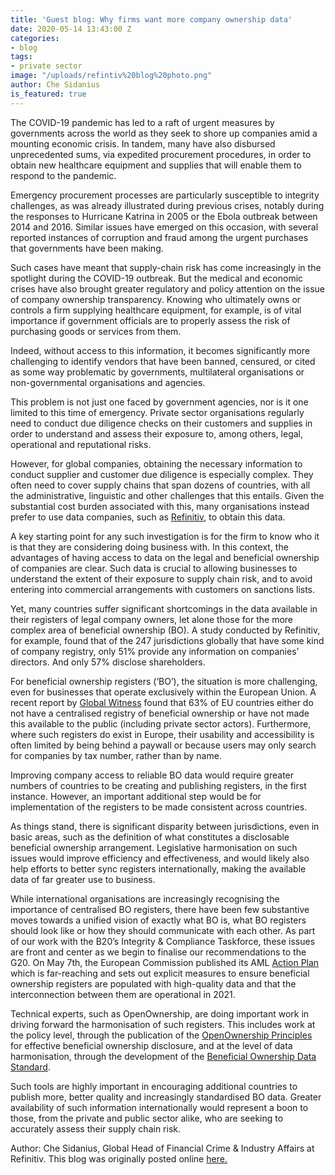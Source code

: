 ```yaml
---
title: 'Guest blog: Why firms want more company ownership data'
date: 2020-05-14 13:43:00 Z
categories:
- blog
tags:
- private sector
image: "/uploads/refintiv%20blog%20photo.png"
author: Che Sidanius
is_featured: true
---
```


The COVID-19 pandemic has led to a raft of urgent measures by governments across the world as they seek to shore up companies amid a mounting economic crisis. In tandem, many have also disbursed unprecedented sums, via expedited procurement procedures, in order to obtain new healthcare equipment and supplies that will enable them to respond to the pandemic. 

Emergency procurement processes are particularly susceptible to integrity challenges, as was already illustrated during previous crises, notably during the responses to Hurricane Katrina in 2005 or the Ebola outbreak between 2014 and 2016. Similar issues have emerged on this occasion, with several reported instances of corruption and fraud among the urgent purchases that governments have been making. 

Such cases have meant that supply-chain risk has come increasingly in the spotlight during the COVID-19 outbreak. But the medical and economic crises have also brought greater regulatory and policy attention on the issue of company ownership transparency. Knowing who ultimately owns or controls a firm supplying healthcare equipment, for example, is of vital importance if government officials are to properly assess the risk of purchasing goods or services from them. 

Indeed, without access to this information, it becomes significantly more challenging to identify vendors that have been banned, censured, or cited as some way problematic by governments, multilateral organisations or non-governmental organisations and agencies. 

This problem is not just one faced by government agencies, nor is it one limited to this time of emergency. Private sector organisations regularly need to conduct due diligence checks on their customers and supplies in order to understand and assess their exposure to, among others, legal, operational and reputational risks. 

However, for global companies, obtaining the necessary information to conduct supplier and customer due diligence is especially complex. They often need to cover supply chains that span dozens of countries, with all the administrative, linguistic and other challenges that this entails. Given the substantial cost burden associated with this, many organisations instead prefer to use data companies, such as [Refinitiv](https://www.refinitiv.com/en), to obtain this data. 

A key starting point for any such investigation is for the firm to know who it is that they are considering doing business with. In this context, the advantages of having access to data on the legal and beneficial ownership of companies are clear. Such data is crucial to allowing businesses to understand the extent of their exposure to supply chain risk, and to avoid entering into commercial arrangements with customers on sanctions lists.

Yet, many countries suffer significant shortcomings in the data available in their registers of legal company owners, let alone those for the more complex area of beneficial ownership (BO). A study conducted by Refinitiv, for example, found that of the 247 jurisdictions globally that have some kind of company registry, only 51% provide any information on companies’ directors. And only 57% disclose shareholders. 

For beneficial ownership registers (‘BO’), the situation is more challenging, even for businesses that operate exclusively within the European Union. A recent report by [Global Witness](https://www.globalwitness.org/en/campaigns/corruption-and-money-laundering/anonymous-company-owners/5amld-patchy-progress/) found that 63% of EU countries either do not have a centralised registry of beneficial ownership or have not made this available to the public (including private sector actors). Furthermore, where such registers do exist in Europe, their usability and accessibility is often limited by being behind a paywall or because users may only search for companies by tax number, rather than by name. 

Improving company access to reliable BO data would require greater numbers of countries to be creating and publishing registers, in the first instance. However, an important additional step would be for implementation of the registers to be made consistent across countries. 

As things stand, there is significant disparity between jurisdictions, even in basic areas, such as the definition of what constitutes a disclosable beneficial ownership arrangement. Legislative harmonisation on such issues would improve efficiency and effectiveness, and would likely also help efforts to better sync registers internationally, making the available data of far greater use to business. 

While international organisations are increasingly recognising the importance of centralised BO registers, there have been few substantive moves towards a unified vision of exactly what BO is, what BO registers should look like or how they should communicate with each other. As part of our work with the B20’s Integrity & Compliance Taskforce, these issues are front and center as we begin to finalise our recommendations to the G20. On May 7th, the European Commission published its AML [Action Plan](https://ec.europa.eu/commission/presscorner/detail/en/IP_20_800) which is far-reaching and sets out explicit measures to ensure beneficial ownership registers are populated with high-quality data and that the interconnection between them are operational in 2021.

Technical experts, such as OpenOwnership, are doing important work in driving forward the harmonisation of such registers. This includes work at the policy level, through the publication of the [OpenOwnership Principles](https://www.openownership.org/news/launch-of-the-openownership-principles/) for effective beneficial ownership disclosure, and at the level of data harmonisation, through the development of the [Beneficial Ownership Data Standard](http://standard.openownership.org/en/0.2.0/). 

Such tools are highly important in encouraging additional countries to publish more, better quality and increasingly standardised BO data. Greater availability of such information internationally would represent a boon to those, from the private and public sector alike, who are seeking to accurately assess their supply chain risk.  

Author: Che Sidanius, Global Head of Financial Crime & Industry Affairs at Refinitiv. This blog was originally posted online [here.](https://www.linkedin.com/pulse/why-firms-want-more-company-ownership-data-che-sidanius/?trackingId=vFlHYLZeRlipg9DOB3A3QQ%3D%3D) 